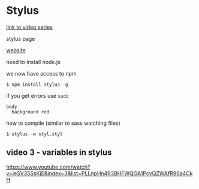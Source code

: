 # Stylus

[link to video series](https://www.youtube.com/watch?v=eJahtnmywMI&list=PLLnpHn493BHFWQGA1PcyQZWAfR96a4CkH)

stylus page

[website](http://stylus-lang.com/)

need to install node.js

we now have access to npm

`$ npm install stylus -g`

if you get errors use `sudo`

```stylus
body
  background red
```

how to compile (similar to sass watching files)

`$ stylus -w styl.styl`

## video 3 - variables in stylus
https://www.youtube.com/watch?v=ieSV35SsKjE&index=3&list=PLLnpHn493BHFWQGA1PcyQZWAfR96a4CkH

